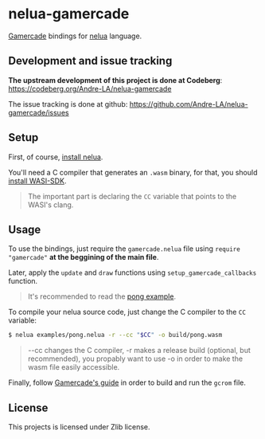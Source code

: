 # nelua-gamercade

[Gamercade](https://gamercade.io/) bindings for [nelua](https://nelua.io/) language.

## Development and issue tracking

**The upstream development of this project is done at Codeberg**: https://codeberg.org/Andre-LA/nelua-gamercade

The issue tracking is done at github: https://github.com/Andre-LA/nelua-gamercade/issues

## Setup

First, of course, [install nelua](https://nelua.io/installing/).

You'll need a C compiler that generates an `.wasm` binary, for that, you should [install WASI-SDK](https://github.com/WebAssembly/wasi-sdk/#install).

> The important part is declaring the `CC` variable that points to the WASI's clang.

## Usage

To use the bindings, just require the `gamercade.nelua` file using `require "gamercade"` **at the beggining of the main file**.

Later, apply the `update` and `draw` functions using `setup_gamercade_callbacks` function.

> It's recommended to read the [pong example](examples/pong.nelua).

To compile your nelua source code, just change the C compiler to the `CC` variable:

```sh
$ nelua examples/pong.nelua -r --cc "$CC" -o build/pong.wasm
```

> --cc changes the C compiler, -r makes a release build (optional, but recommended), you propably want to use -o in order to make the wasm file easily accessible.

Finally, follow [Gamercade's guide](https://github.com/gamercade-io/gamercade_console/#bundling-a-game-with-the-editor---how-to-create-a-gcrom-file) in order to
build and run the `gcrom` file.

## License

This projects is licensed under Zlib license.

